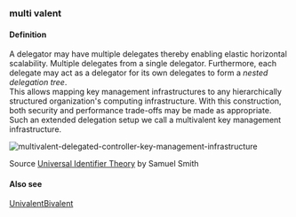 ### multi valent

<h4>Definition</h4><p>A delegator may have multiple delegates thereby enabling elastic horizontal scalability. Multiple delegates from a single delegator. Furthermore, each delegate may act as a delegator for its own delegates to form a <em>nested delegation tree</em>.<br>This allows mapping key management infrastructures to any hierarchically structured organization&#39;s computing infrastructure. With this construction, both security and performance trade-offs may be made as appropriate. Such an extended delegation setup we call a multivalent key management infrastructure.</p><p><img src="https://github.com/weboftrust/WOT-terms/static/img/multivalent-delegated-controller-key-management-infrastructure.png" alt="multivalent-delegated-controller-key-management-infrastructure"></p><p>Source <a href="https://github.com/SmithSamuelM/Papers/blob/master/whitepapers/IdentifierTheory_web.pdf">Universal Identifier Theory</a> by Samuel Smith</p><h4>Also see</h4><p><a href="univalent">Univalent</a><a href="bivalent">Bivalent</a></p>